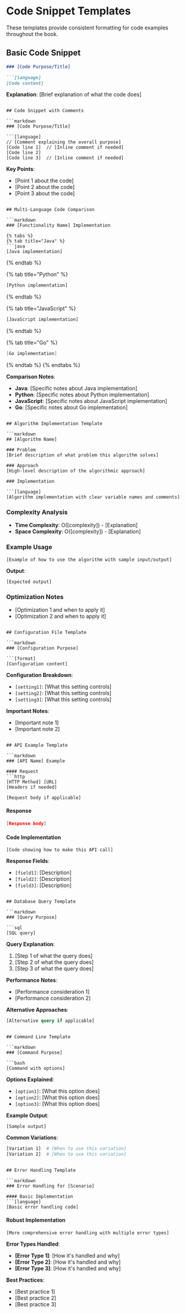# Code Snippet Templates

These templates provide consistent formatting for code examples throughout the book.

## Basic Code Snippet

```markdown
### [Code Purpose/Title]

```[language]
[Code content]
```

**Explanation**: [Brief explanation of what the code does]
```

## Code Snippet with Comments

```markdown
### [Code Purpose/Title]

```[language]
// [Comment explaining the overall purpose]
[Code line 1]  // [Inline comment if needed]
[Code line 2]
[Code line 3]  // [Inline comment if needed]
```

**Key Points**:
- [Point 1 about the code]
- [Point 2 about the code]
- [Point 3 about the code]
```

## Multi-Language Code Comparison

```markdown
### [Functionality Name] Implementation

{% tabs %}
{% tab title="Java" %}
```java
[Java implementation]
```
{% endtab %}

{% tab title="Python" %}
```python
[Python implementation]
```
{% endtab %}

{% tab title="JavaScript" %}
```javascript
[JavaScript implementation]
```
{% endtab %}

{% tab title="Go" %}
```go
[Go implementation]
```
{% endtab %}
{% endtabs %}

**Comparison Notes**:
- **Java**: [Specific notes about Java implementation]
- **Python**: [Specific notes about Python implementation]
- **JavaScript**: [Specific notes about JavaScript implementation]
- **Go**: [Specific notes about Go implementation]
```

## Algorithm Implementation Template

```markdown
## [Algorithm Name]

### Problem
[Brief description of what problem this algorithm solves]

### Approach
[High-level description of the algorithmic approach]

### Implementation

```[language]
[Algorithm implementation with clear variable names and comments]
```

### Complexity Analysis
- **Time Complexity**: O([complexity]) - [Explanation]
- **Space Complexity**: O([complexity]) - [Explanation]

### Example Usage

```[language]
[Example of how to use the algorithm with sample input/output]
```

**Output**:
```
[Expected output]
```

### Optimization Notes
- [Optimization 1 and when to apply it]
- [Optimization 2 and when to apply it]
```

## Configuration File Template

```markdown
### [Configuration Purpose]

```[format]
[Configuration content]
```

**Configuration Breakdown**:
- `[setting1]`: [What this setting controls]
- `[setting2]`: [What this setting controls]
- `[setting3]`: [What this setting controls]

**Important Notes**:
- [Important note 1]
- [Important note 2]
```

## API Example Template

```markdown
### [API Name] Example

#### Request
```http
[HTTP Method] [URL]
[Headers if needed]

[Request body if applicable]
```

#### Response
```json
[Response body]
```

#### Code Implementation

```[language]
[Code showing how to make this API call]
```

**Response Fields**:
- `[field1]`: [Description]
- `[field2]`: [Description]
- `[field3]`: [Description]
```

## Database Query Template

```markdown
### [Query Purpose]

```sql
[SQL query]
```

**Query Explanation**:
1. [Step 1 of what the query does]
2. [Step 2 of what the query does]
3. [Step 3 of what the query does]

**Performance Notes**:
- [Performance consideration 1]
- [Performance consideration 2]

**Alternative Approaches**:
```sql
[Alternative query if applicable]
```
```

## Command Line Template

```markdown
### [Command Purpose]

```bash
[Command with options]
```

**Options Explained**:
- `[option1]`: [What this option does]
- `[option2]`: [What this option does]
- `[option3]`: [What this option does]

**Example Output**:
```
[Sample output]
```

**Common Variations**:
```bash
[Variation 1]  # [When to use this variation]
[Variation 2]  # [When to use this variation]
```
```

## Error Handling Template

```markdown
### Error Handling for [Scenario]

#### Basic Implementation
```[language]
[Basic error handling code]
```

#### Robust Implementation
```[language]
[More comprehensive error handling with multiple error types]
```

**Error Types Handled**:
- **[Error Type 1]**: [How it's handled and why]
- **[Error Type 2]**: [How it's handled and why]
- **[Error Type 3]**: [How it's handled and why]

**Best Practices**:
- [Best practice 1]
- [Best practice 2]
- [Best practice 3]
```